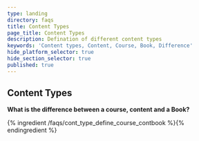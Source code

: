 ```yaml
---
type: landing
directory: faqs
title: Content Types
page_title: Content Types
description: Defination of different content types
keywords: 'Content types, Content, Course, Book, Difference'
hide_platform_selector: true
hide_section_selector: true
published: true
---
```


## Content Types

**What is the difference between a course, content and a Book?**

{% ingredient /faqs/cont_type_define_course_contbook %}{% endingredient %}
